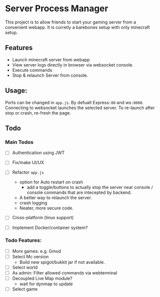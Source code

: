 # Server Process Manager


This project is to allow friends to start your gaming server from a convenient webapp.
It is curretly a barebones setup with only minecraft setup.  


## Features


- Launch minecraft server from webapp
- View server logs directly in browser via websocket console.
- Execute commands
- Stop & relaunch Server from console.


## Usage:

Ports can be changed in `app.js`. By defualt Express`:80` and ws`:8080`.
Connecting to websocket launches the selected server. To re-launch after stop or crash, re-fresh the page.


## Todo

### Main Todos

- [ ] Authentication using JWT
- [ ] Fix/make UI/UX
- [ ] Refactor `app.js`
	- option for Auto restart on crash
		- add a toggle/buttons to actually stop the server near console / console commands that are intecepted by backend.
	- A better way to relaunch the server.
	- crash logging
	- Neater, more secure code. 
- [ ] Cross-platform (linux support)

- [ ] Implement Docker/container system?

### Todo Features:

- [ ] More games: e.g. Gmod
- [ ] Select Mc version
	- Build new spigot/bukkit jar if not available.
- [ ] Select world
- [ ] As admin: Filter allowed commands via webterminal
- [ ] Decoupled Live Map module?
	- wait for dynmap to update
- [ ] Select game
